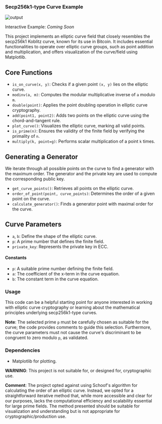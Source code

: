 ### Secp256k1-type Curve Example

![output](https://github.com/Stargl0w/easysecp256k1/assets/76890597/0e1d4dcd-fb7c-4bca-9e59-d62751174681)


Interactive Example: *Coming Soon*

This project implements an elliptic curve field that closely resembles the secp256k1 Koblitz curve, known for its use in Bitcoin. It includes essential functionalities to operate over elliptic curve groups, such as point addition and multiplication, and offers visualization of the curve/field using Matplotlib.

## Core Functions
- `is_on_curve(x, y)`: Checks if a given point `(x, y)` lies on the elliptic curve.
- `modinv(a, m)`: Computes the modular multiplicative inverse of `a` modulo `m`.
- `double(point)`: Applies the point doubling operation in elliptic curve cryptography.
- `add(point1, point2)`: Adds two points on the elliptic curve using the chord-and-tangent rule.
- `plot_curve()`: Visualizes the elliptic curve, marking all valid points.
- `is_prime(n)`: Ensures the validity of the finite field by verifying the primality of `n`.
- `multiply(k, point=g)`: Performs scalar multiplication of a point `k` times.

## Generating a Generator
We iterate through all possible points on the curve to find a generator with the maximum order. The generator and the private key are used to compute the corresponding public key.
- `get_curve_points()`: Retrieves all points on the elliptic curve.
- `order_of_point(point, curve_points)`: Determines the order of a given point on the curve.
- `calculate_generator()`: Finds a generator point with maximal order for the curve.

## Curve Parameters
- `a`, `b`: Define the shape of the elliptic curve.
- `p`: A prime number that defines the finite field.
- `private_key`: Represents the private key in ECC.

#### Constants
- `p`: A suitable prime number defining the finite field.
- `a`: The coefficient of the x-term in the curve equation.
- `b`: The constant term in the curve equation.

### Usage
This code can be a helpful starting point for anyone interested in working with elliptic curve cryptography or learning about the mathematical principles underlying secp256k1-type curves.

**Note**: The selected prime `p` must be carefully chosen as suitable for the curve; the code provides comments to guide this selection. Furthermore, the curve parameters must not cause the curve's discriminant to be congruent to zero modulo `p`, as validated.

### Dependencies
- Matplotlib for plotting.

**WARNING**: This project is not suitable for, or designed for, cryptographic use.

**Comment**: The project opted against using Schoof's algorithm for calculating the order of an elliptic curve. Instead, we opted for a straightforward iterative method that, while more accessible and clear for our purposes, lacks the computational efficiency and scalability essential for large prime fields. The method presented should be suitable for visualization and understanding but is not appropriate for cryptographic/production use.
